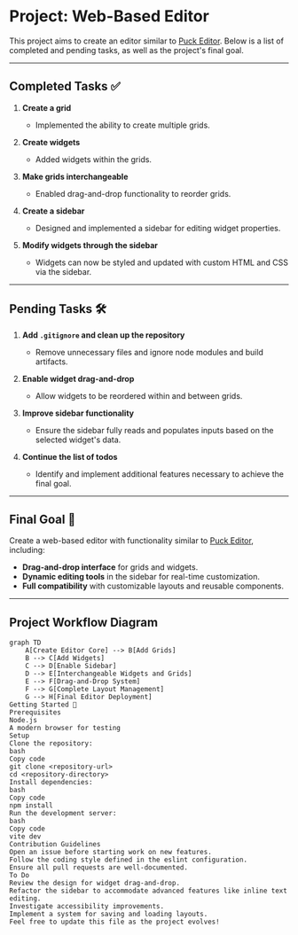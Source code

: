 # Project: Web-Based Editor

This project aims to create an editor similar to [Puck Editor](https://demo.puckeditor.com/edit). Below is a list of completed and pending tasks, as well as the project's final goal.

---

## Completed Tasks ✅
1. **Create a grid**  
   - Implemented the ability to create multiple grids.
   
2. **Create widgets**  
   - Added widgets within the grids.

3. **Make grids interchangeable**  
   - Enabled drag-and-drop functionality to reorder grids.

4. **Create a sidebar**  
   - Designed and implemented a sidebar for editing widget properties.

5. **Modify widgets through the sidebar**  
   - Widgets can now be styled and updated with custom HTML and CSS via the sidebar.

---

## Pending Tasks 🛠️
1. **Add `.gitignore` and clean up the repository**  
   - Remove unnecessary files and ignore node modules and build artifacts.

2. **Enable widget drag-and-drop**  
   - Allow widgets to be reordered within and between grids.

3. **Improve sidebar functionality**  
   - Ensure the sidebar fully reads and populates inputs based on the selected widget's data.

4. **Continue the list of todos**  
   - Identify and implement additional features necessary to achieve the final goal.

---

## Final Goal 🎯
Create a web-based editor with functionality similar to [Puck Editor](https://demo.puckeditor.com/edit), including:
- **Drag-and-drop interface** for grids and widgets.
- **Dynamic editing tools** in the sidebar for real-time customization.
- **Full compatibility** with customizable layouts and reusable components.

---

## Project Workflow Diagram

```mermaid
graph TD
    A[Create Editor Core] --> B[Add Grids]
    B --> C[Add Widgets]
    C --> D[Enable Sidebar]
    D --> E[Interchangeable Widgets and Grids]
    E --> F[Drag-and-Drop System]
    F --> G[Complete Layout Management]
    G --> H[Final Editor Deployment]
Getting Started 🚀
Prerequisites
Node.js
A modern browser for testing
Setup
Clone the repository:
bash
Copy code
git clone <repository-url>
cd <repository-directory>
Install dependencies:
bash
Copy code
npm install
Run the development server:
bash
Copy code
vite dev
Contribution Guidelines
Open an issue before starting work on new features.
Follow the coding style defined in the eslint configuration.
Ensure all pull requests are well-documented.
To Do
Review the design for widget drag-and-drop.
Refactor the sidebar to accommodate advanced features like inline text editing.
Investigate accessibility improvements.
Implement a system for saving and loading layouts.
Feel free to update this file as the project evolves!